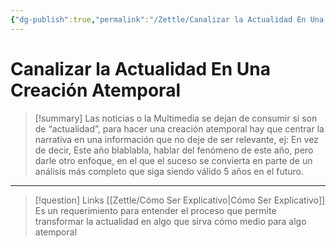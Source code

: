 ```yaml
---
{"dg-publish":true,"permalink":"/Zettle/Canalizar la Actualidad En Una Creación Atemporal/","title":"Canalizar la Actualidad En Una Creación Atemporal","tags":["ZeType/Idea",""],"created":"2023-09-06T07:52:34.854-05:00","updated":"2023-09-09T18:21:54.406-05:00"}
---
```



# Canalizar la Actualidad En Una Creación Atemporal

> [!summary] 
> Las noticias o la Multimedia se dejan de consumir si son de “actualidad”, para hacer una creación atemporal hay que centrar la narrativa en una información que no deje de ser relevante, ej: 
> En vez de decir, Este año blablabla, hablar del fenómeno de este año, pero darle otro enfoque, en el que el suceso se convierta en parte de un análisis más completo que siga siendo válido 5 años en el futuro.

- - - 
> [!question] Links
> [[Zettle/Cómo Ser Explicativo\|Cómo Ser Explicativo]] Es un requerimiento para entender el proceso que permite transformar la actualidad en algo que sirva cómo medio para algo atemporal
